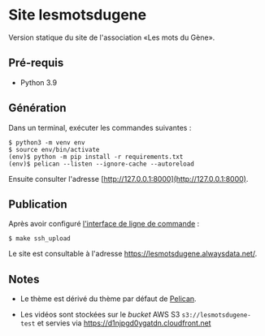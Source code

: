 # Site lesmotsdugene

Version statique du site de l'association «Les mots du Gène».

## Pré-requis

- Python 3.9

## Génération

Dans un terminal, exécuter les commandes suivantes :

```
$ python3 -m venv env
$ source env/bin/activate
(env)$ python -m pip install -r requirements.txt
(env)$ pelican --listen --ignore-cache --autoreload
```

Ensuite consulter l'adresse [http://127.0.0.1:8000](http://127.0.0.1:8000).

## Publication

Après avoir configuré [l'interface de ligne de
commande](https://aws.amazon.com/fr/cli/) :

```
$ make ssh_upload
```

Le site est consultable à l'adresse https://lesmotsdugene.alwaysdata.net/.

## Notes

* Le thème est dérivé du thème par défaut de
  [Pelican](https://github.com/getpelican/pelican).

* Les vidéos sont stockées sur le *bucket* AWS S3 `s3://lesmotsdugene-test`
  et servies via https://d1njpgd0ygatdn.cloudfront.net
